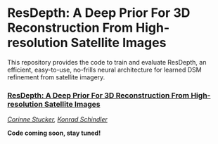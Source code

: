 # ResDepth: A Deep Prior For 3D Reconstruction From High-resolution Satellite Images
This repository provides the code to train and evaluate ResDepth, an efficient, easy-to-use, no-frills neural architecture for learned DSM refinement from satellite imagery.


### [ResDepth: A Deep Prior For 3D Reconstruction From High-resolution Satellite Images](https://addlink)
*[Corinne Stucker](https://prs.igp.ethz.ch/content/specialinterest/baug/institute-igp/photogrammetry-and-remote-sensing/en/group/people/person-detail.html?persid=179102), [Konrad Schindler](https://prs.igp.ethz.ch/group/people/person-detail.schindler.html)*


**Code coming soon, stay tuned!**
